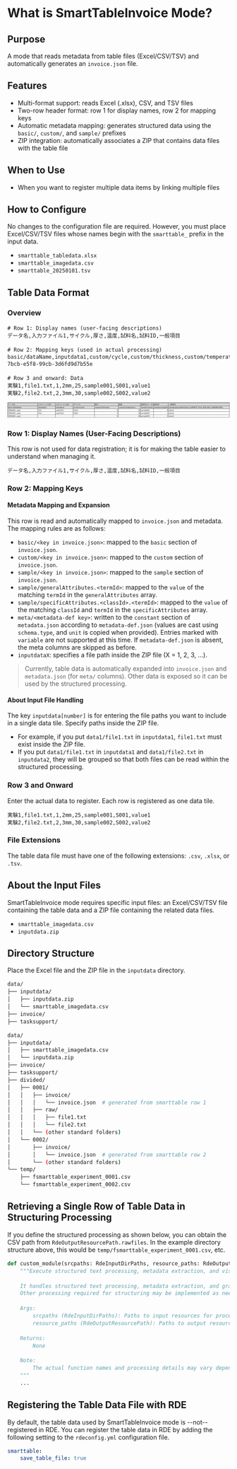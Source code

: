 # What is SmartTableInvoice Mode?

## Purpose

A mode that reads metadata from table files (Excel/CSV/TSV) and automatically generates an `invoice.json` file.

## Features

- Multi-format support: reads Excel (.xlsx), CSV, and TSV files
- Two-row header format: row 1 for display names, row 2 for mapping keys
- Automatic metadata mapping: generates structured data using the `basic/`, `custom/`, and `sample/` prefixes
- ZIP integration: automatically associates a ZIP that contains data files with the table file

## When to Use

- When you want to register multiple data items by linking multiple files

## How to Configure

No changes to the configuration file are required. However, you must place Excel/CSV/TSV files whose names begin with the `smarttable_` prefix in the input data.

- `smarttable_tabledata.xlsx`
- `smarttable_imagedata.csv`
- `smarttable_20250101.tsv`

## Table Data Format

### Overview

```csv
# Row 1: Display names (user-facing descriptions)
データ名,入力ファイル1,サイクル,厚さ,温度,試料名,試料ID,一般項目

# Row 2: Mapping keys (used in actual processing)
basic/dataName,inputdata1,custom/cycle,custom/thickness,custom/temperature,sample/names,sample/sampleId,sample/generalAttributes.3adf9874-7bcb-e5f8-99cb-3d6fd9d7b55e

# Row 3 and onward: Data
実験1,file1.txt,1,2mm,25,sample001,S001,value1
実験2,file2.txt,2,3mm,30,sample002,S002,value2
```

![smarttable_excel_sample](../../img/smarttable_excel_sample.png)

### Row 1: Display Names (User-Facing Descriptions)

This row is not used for data registration; it is for making the table easier to understand when managing it.

```csv
データ名,入力ファイル1,サイクル,厚さ,温度,試料名,試料ID,一般項目
```

### Row 2: Mapping Keys

#### Metadata Mapping and Expansion

This row is read and automatically mapped to `invoice.json` and metadata. The mapping rules are as follows:

- `basic/<key in invoice.json>`: mapped to the `basic` section of `invoice.json`.
- `custom/<key in invoice.json>`: mapped to the `custom` section of `invoice.json`.
- `sample/<key in invoice.json>`: mapped to the `sample` section of `invoice.json`.
- `sample/generalAttributes.<termId>`: mapped to the `value` of the matching `termId` in the `generalAttributes` array.
- `sample/specificAttributes.<classId>.<termId>`: mapped to the `value` of the matching `classId` and `termId` in the `specificAttributes` array.
- `meta/<metadata-def key>`: written to the `constant` section of `metadata.json` according to `metadata-def.json` (values are cast using `schema.type`, and `unit` is copied when provided). Entries marked with `variable` are not supported at this time. If `metadata-def.json` is absent, the meta columns are skipped as before.
- `inputdataX`: specifies a file path inside the ZIP file (X = 1, 2, 3, …).

> Currently, table data is automatically expanded into `invoice.json` and `metadata.json` (for `meta/` columns). Other data is exposed so it can be used by the structured processing.

#### About Input File Handling

The key `inputdata[number]` is for entering the file paths you want to include in a single data tile. Specify paths inside the ZIP file.

- For example, if you put `data1/file1.txt` in `inputdata1`, `file1.txt` must exist inside the ZIP file.
- If you put `data1/file1.txt` in `inputdata1` and `data1/file2.txt` in `inputdata2`, they will be grouped so that both files can be read within the structured processing.

### Row 3 and Onward

Enter the actual data to register. Each row is registered as one data tile.

```csv
実験1,file1.txt,1,2mm,25,sample001,S001,value1
実験2,file2.txt,2,3mm,30,sample002,S002,value2
```

### File Extensions

The table data file must have one of the following extensions: `.csv`, `.xlsx`, or `.tsv`.

## About the Input Files

SmartTableInvoice mode requires specific input files: an Excel/CSV/TSV file containing the table data and a ZIP file containing the related data files.

- `smarttable_imagedata.csv`
- `inputdata.zip`

## Directory Structure

Place the Excel file and the ZIP file in the `inputdata` directory.

```bash
data/
├── inputdata/
│   ├── inputdata.zip
│   └── smarttable_imagedata.csv
├── invoice/
├── tasksupport/
```

```bash
data/
├── inputdata/
│   ├── smarttable_imagedata.csv
│   └── inputdata.zip
├── invoice/
├── tasksupport/
├── divided/
│   ├── 0001/
│   │   ├── invoice/
│   │   │   └── invoice.json  # generated from smarttable row 1
│   │   ├── raw/
│   │   │   ├── file1.txt
│   │   │   └── file2.txt
│   │   └── (other standard folders)
│   └── 0002/
│       ├── invoice/
│       │   └── invoice.json  # generated from smarttable row 2
│       └── (other standard folders)
└── temp/
    ├── fsmarttable_experiment_0001.csv
    └── fsmarttable_experiment_0002.csv
```

## Retrieving a Single Row of Table Data in Structuring Processing

If you define the structured processing as shown below, you can obtain the CSV path from `RdeOutputResourcePath.rawfiles`. In the example directory structure above, this would be `temp/fsmarttable_experiment_0001.csv`, etc.

```python
def custom_module(srcpaths: RdeInputDirPaths, resource_paths: RdeOutputResourcePath) -> None:
    """Execute structured text processing, metadata extraction, and visualization.

    It handles structured text processing, metadata extraction, and graphing.
    Other processing required for structuring may be implemented as needed.

    Args:
        srcpaths (RdeInputDirPaths): Paths to input resources for processing.
        resource_paths (RdeOutputResourcePath): Paths to output resources for saving results.

    Returns:
        None

    Note:
        The actual function names and processing details may vary depending on the project.
    """
    ...
```

## Registering the Table Data File with RDE

By default, the table data used by SmartTableInvoice mode is --not-- registered in RDE. You can register the table data in RDE by adding the following setting to the `rdeconfig.yml` configuration file.

```yaml
smarttable:
    save_table_file: true
```
